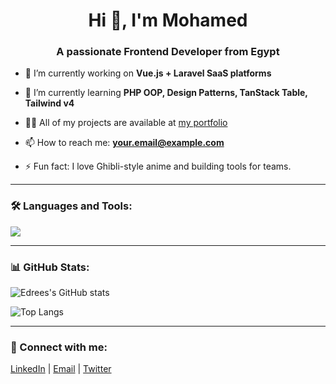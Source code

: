 <h1 align="center">Hi 👋, I'm Mohamed</h1>
<h3 align="center">A passionate Frontend Developer from Egypt</h3>

- 🔭 I’m currently working on **Vue.js + Laravel SaaS platforms**

- 🌱 I’m currently learning **PHP OOP, Design Patterns, TanStack Table, Tailwind v4**

- 👨‍💻 All of my projects are available at [my portfolio](https://yourportfolio.com)

- 📫 How to reach me: **your.email@example.com**

- ⚡ Fun fact: I love Ghibli-style anime and building tools for teams.

---

### 🛠️ Languages and Tools:
<p>
  <img src="https://skillicons.dev/icons?i=vue,ts,tailwind,laravel,php,git,github,vscode" />
</p>

---

### 📊 GitHub Stats:

![Edrees's GitHub stats](https://github-readme-stats.vercel.app/api?username=edrees-dev&show_icons=true&theme=tokyonight)

![Top Langs](https://github-readme-stats.vercel.app/api/top-langs/?username=edrees-dev&layout=compact&theme=tokyonight)

---

### 🤝 Connect with me:
<p>
  <a href="https://linkedin.com/in/yourlinkedin" target="_blank">LinkedIn</a> |
  <a href="mailto:your.email@example.com">Email</a> |
  <a href="https://twitter.com/yourhandle" target="_blank">Twitter</a>
</p>
